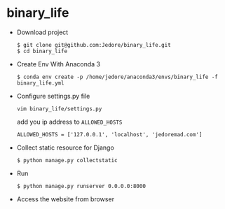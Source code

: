 # binary_life
- Download project
  ```
  $ git clone git@github.com:Jedore/binary_life.git
  $ cd binary_life
  ```
- Create Env With Anaconda 3
  ```
  $ conda env create -p /home/jedore/anaconda3/envs/binary_life -f binary_life.yml
  ```
- Configure settings.py file
  ```
  vim binary_life/settings.py
  ```
  add you ip address to `ALLOWED_HOSTS`
  ```
  ALLOWED_HOSTS = ['127.0.0.1', 'localhost', 'jedoremad.com']
  ```
- Collect static resource for Django
  ```
  $ python manage.py collectstatic
  ```
- Run
  ```
  $ python manage.py runserver 0.0.0.0:8000
  ```
- Access the website from browser
